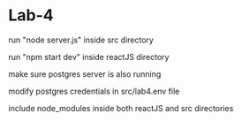 # Lab-4

run "node server.js" inside src directory

run "npm start dev" inside reactJS directory

make sure postgres server is also running

modify postgres credentials in src/lab4.env file

include node_modules inside both reactJS and src directories
